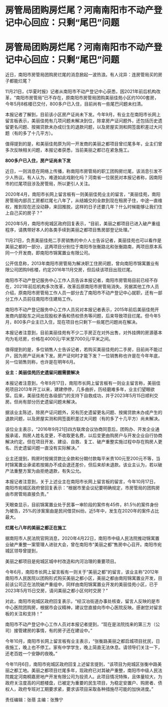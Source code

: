 # 房管局团购房烂尾？河南南阳市不动产登记中心回应：只剩“尾巴”问题

# 房管局团购房烂尾？河南南阳市不动产登记中心回应：只剩“尾巴”问题

近日，南阳市房管局团购房烂尾的消息掀起一波热浪。有人诧异：连房管局买的房子都能烂尾？

11月21日，《华夏时报》记者从南阳市不动产登记中心获悉，因2021年前后机构改革，“南阳市房管局”已不存在，原南阳市房管局团购美丽佳苑小区约1000套房，今年5月8栋楼已交付，800多户已入住，目前尚有一些尾巴问题未扫清。

本报记者了解到，目前该小区房产证尚未下发。今年9月，有业主在南阳市长网上留言板表示，美丽佳苑有几项问题未解决到位，除拿房产证问题外，还包括历史遗留更名问题、按揭贷款未办成衍生的退款问题，以及房屋实测和网签面积差过大问题（有的多了十几平方）。

值得提到的是，和美丽佳苑原为同一开发商的美丽之都项目曾烂尾多年，业主们曾多次反映相关问题，本报记者获悉，当前美丽之都已在紧急施工。

**800多户已入住，房产证尚未下发**

近日，一则消息在网络上传播，称南阳市房管局的职工团购房烂尾，该消息引发不少人热议。有人认为，难道如此戏剧化吗？河南省一位居民对本报记者称，因南阳市的烂尾项目涉及房管局，所以更引人关注。

2020年4月，南阳市长网上留言板有一则美丽佳苑业主的留言，“美丽佳苑，南阳房管局内部员工房都烂尾七八年了，从结婚交的全款到现在租房子住，中途一直维权，推到现在还没动静，来回推脱，这样的日子还要几年？什么时候能够让我们住上自己买的房子？”

2020年5月，南阳市宛城区政府回复表示，“目前，美丽之都项目已进入破产重组程序，请携带好本人的各类手续到美丽之都项目售房部登记处理。”

11月21日，负责美丽佳苑二手房销售的中介人士告诉记者，美丽佳苑也可以看作是美丽之都的一部分，这两项目分别位于南阳市张衡路北和张衡路南，两项目原本系同一个开发商，即南阳市锦寓置业有限公司。

公开信息称，2013年南阳市房管局为解决职工住房问题，曾向南阳市锦寓置业有限公司团购9栋楼，约定2016年11月交房，但后续该项目出现烂尾。

南阳市不动产登记服务中心工作人员告诉本报记者，南阳市房管局目前已经不存在，2021年前后机构多次改革，改革后原南阳市房管局消失。另据其他工作人员介绍，原南阳市房管局工作人员一部分去了南阳市不动产登记中心就职，还有一部分工作人员前往南阳市住建局工作。

南阳市不动产登记服务中心工作人员另对本报记者表示，2015年前后美丽佳苑开发商内部股东之间出现股权矛盾和债权债务等问题，后来导致项目烂尾。但今年5月，800多户业主已入住，现在项目也只剩下一些尾巴问题尚在解决。

本报记者注意到，目前美丽佳苑有不少二手房正在对外出售，对外挂牌的房源基本均为毛坯房，价格在4000元/平米至7000元/平米之间。

值得提到的是，多位销售人士告诉记者，若购买美丽佳苑的二手房，目前尚不能过户，因为房产证尚未下发。房产证何时才能下发？一位销售称也许是在今年年底，另一位销售则称，也许是在明年6月。

**业主：美丽佳苑历史遗留问题需要解决**

本报记者注意到，今年9月17日，南阳市长网上留言板有一则业主留言称，美丽佳苑项目2013年开工以来，建建停停，几多曲折，历经磨难多年，业主们望眼欲穿。后来，美丽佳苑在各级部门的支持下自救成功，并于2023年5月15日顺利交房。但尚有部分历史遗留问题未解决。

据该业主陈述，除房产证问题外，另有历史遗留更名问题、按揭贷款未办成产生的退款问题，以及房屋实测和网签面积差过大问题（有的多了十几平方）尚未解决。

该位业主表示，“2016年9月21日四方联席会议协商同意后，团购办、开发企业通报承诺，购房人姓名变更，不收取更名费，以后变更由购房户与开发企业自行协商解决约定。但在项目开发、建设、自救、复工、破产重整实施过程中存在购房人更名、历史遗留问题一直没有实际解决。”

业主还提到，购房时按揭贷款比全款和分期付款每平米贵100元至200元不等，当时锦寓置业承诺若按揭办不成会退还差价，但后来却未退款。该业主认为，若以破产法重整方案为由拒绝退款，有失公允。

本报记者注意到，关于上述业主在南阳市长网上留言板的留言，今年10月17日，南阳市宛城区政府曾回复表示：“根据市里会议纪要明确规定，市房管局的团购房由市房管局直接负责。”

天眼查显示，目前锦寓置业处于民事一审阶段的案件有45件，81.5％的案件身份为被告，25%的涉案案由是民间借贷纠纷。近5年中，发生在2020年的案件占比最大。

**烂尾七八年的美丽之都正在施工**

据南阳市人民法院官网消息，2020年4月22日，南阳市中级人民法院推动锦寓置业破产重整一案管理人进驻大会，曾在南阳市“美丽之都”售房中心召开。南阳市宛城区领导曾提到，

美丽之都项目是宛城区城中村改造和内河治理的重要项目。

今年6月，南阳市长网上留言板有一则关于“美丽之都”的留言，该业主称“2012年南阳市人民医院以团购形式购买美丽之都小区，美丽之都由南阳锦寓置业开发，目前该公司正在法院破产重组中，同样由南阳锦寓置业开发的美丽佳苑小区，已于2023年5月15日交房，请问美丽之都小区何时交房？”

对此，南阳市宛城区政府回复表示，“经汉冶街道办事处核查，留言人反映的是市中心医院团购房，根据市会议精神，建议您直接向市中心医院反映。感谢您对留言板的关注和支持！”

南阳市不动产登记中心工作人员对本报记者提到，“现在是法院找来的第三方（公司）接管建房的事情，有的房子还在建设中。”

今年10月，南阳市长网上留言板有业主表示，“张衡路美丽之都启城项目扰民，日夜施工，晚上也不停工。家有中学学生，晚上简直无法休息。请领导们关注一下，还老百姓一个安静的夜晚。”

今年11月6日，南阳市宛城区政府回复上述留言提到，“该项目为宛城区张衡中路美丽之都工地。美丽之都项目烂尾多年，现政府已对其破产重整，南阳市中级人民法院裁定河南桐嘉房地产开发有限公司为投资人。此项目情况特殊，且体量较大，为政府关注度高的问题楼盘，已被定为重要的民生项目，为稳定安置户、购房者、债权人，政府专班对工期要求紧，要求该项目采取各种措施尽可能的加快进度。”

责任编辑：张蓓 主编：张豫宁

